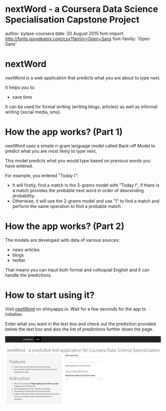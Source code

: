 nextWord - a Coursera Data Science Specialisation Capstone Project
========================================================
author: kylase-coursera
date: 20 August 2015
font-import: http://fonts.googleapis.com/css?family=Open+Sans
font-family: 'Open Sans'

nextWord
========================================================

nextWord is a web application that predicts what you are about to type next.

It helps you to:
- save time

It can be used for formal writing (writing blogs, articles) as well as informal writing (social media, sms).


How the app works? (Part 1)
========================================================

nextWord uses a simple n-gram language model called Back-off Model to predict what you are most likely to type next.

This model predicts what you would type based on previous words you have entered. 

For example, you entered "Today I":
- It will firstly, find a match in the 3-grams model with "Today I", if there is a match provides the probable next word in order of descending probability.
- Otherwise, it will use the 2-grams model and use "I" to find a match and perform the same operation to find a probable match.

How the app works? (Part 2)
========================================================

The models are developed with data of various sources:
- news articles
- blogs 
- twitter 

That means you can input both formal and colloquial English and it can handle the predictions.


How to start using it?
========================================================

Visit [nextWord](https://kylase-coursera.shinyapps.io/capstone-app) on shinyapps.io. Wait for a few seconds for the app to initialise.

Enter what you want in the text box and check out the prediction provided below the text box and also the list of predictions further down the page.

![nextWord Screenshot](nextWord-SS.png)

